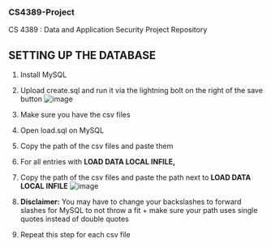 ### CS4389-Project
CS 4389 : Data and Application Security Project Repository

## SETTING UP THE DATABASE 
1. Install MySQL
2. Upload create.sql and run it via the lightning bolt on the right of the save button
 ![image](https://github.com/user-attachments/assets/2959d91f-603f-4b0d-b093-42dfbf633144)

4. Make sure you have the csv files
5. Open load.sql on MySQL
6. Copy the path of the csv files and paste them
7. For all entries with **LOAD DATA LOCAL INFILE,** 
8. Copy the path of the csv files and paste the path next to **LOAD DATA LOCAL INFILE**
![image](https://github.com/user-attachments/assets/60512cdf-220d-440a-b3c3-0cca3787dea4)

9. **Disclaimer:** You may have to change your backslashes to forward slashes for MySQL to not throw a fit + make sure your path uses single quotes instead of double quotes
10. Repeat this step for each csv file
